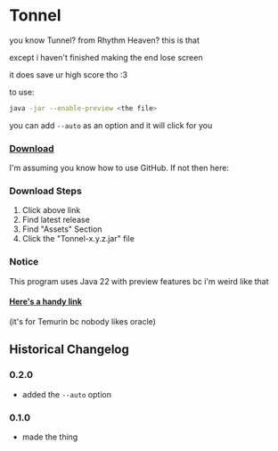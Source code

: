 # Tonnel

you know Tunnel? from Rhythm Heaven? this is that

except i haven't finished making the end lose screen

it does save ur high score tho :3

to use: 
```sh
java -jar --enable-preview <the file>
```

you can add `--auto` as an option and it will click for you


### [Download](https://github.com/Canary-Prism/Tonnel/releases/)

I'm assuming you know how to use GitHub. If not then here:

### Download Steps

1. Click above link
2. Find latest release
3. Find "Assets" Section
4. Click the "Tonnel-x.y.z.jar" file

### Notice

This program uses Java 22 with preview features bc i'm weird like that

#### [Here's a handy link](https://adoptium.net/temurin/releases/?version=22)

(it's for Temurin bc nobody likes oracle)


## Historical Changelog

### 0.2.0
- added the `--auto` option

### 0.1.0
- made the thing